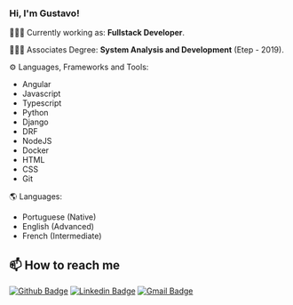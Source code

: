 
### Hi, I'm **Gustavo**!

👨🏻‍💻  Currently working as: **Fullstack Developer**.

👨🏻‍🎓  Associates Degree: **System Analysis and Development** (Etep - 2019).

⚙️  Languages, Frameworks and Tools: 
  * Angular
  * Javascript
  * Typescript 
  * Python
  * Django
  * DRF
  * NodeJS
  * Docker
  * HTML
  * CSS
  * Git



🌎 Languages: 
   * Portuguese (Native) 
   * English (Advanced)
   * French (Intermediate)


## 📫 How to reach me
[![Github Badge](https://img.shields.io/badge/-Github-000?style=for-the-badge&logo=Github&logoColor=white&link=https://github.com/gustavocastrow)](https://github.com/gustavocastrow)
[![Linkedin Badge](https://img.shields.io/badge/-LinkedIn-blue?style=for-the-badge&logo=Linkedin&logoColor=white&link=https://www.linkedin.com/in/gustavocastrow/)](https://www.linkedin.com/in/gustavocastrow/)
[![Gmail Badge](https://img.shields.io/badge/-Gmail-c14438?style=for-the-badge&logo=Gmail&logoColor=white&link=mailto:gustavocastrocs@gmail.com)](mailto:gustavocastrocs@gmail.com)





